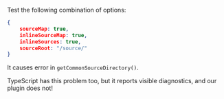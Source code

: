 Test the following combination of options:

```json
{
    sourceMap: true,
    inlineSourceMap: true,
    inlineSources: true,
    sourceRoot: "/source/"
}
```

It causes error in `getCommonSourceDirectory()`.

TypeScript has this problem too, but it reports visible diagnostics, and our plugin does not!
